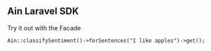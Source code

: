 ## Ain Laravel SDK

Try it out with the Facade

`Ain::classifySentiment()->forSentences("I like apples")->get();`